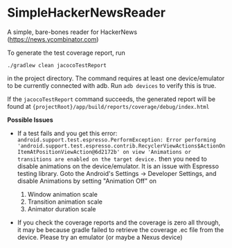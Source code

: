 # SimpleHackerNewsReader
A simple, bare-bones reader for HackerNews (https://news.ycombinator.com)



To generate the test coverage report, run

 `./gradlew clean jacocoTestReport`
  
  in the project directory. The command requires at least one device/emulator to be currently connected with adb. Run `adb devices` to verify this is true.

If the `jacocoTestReport` command succeeds, the generated report will be found at `{projectRoot}/app/build/reports/coverage/debug/index.html`


__Possible Issues__

* If a test fails and you get this error: `android.support.test.espresso.PerformException: Error performing 'android.support.test.espresso.contrib.RecyclerViewActions$ActionOnItemAtPositionViewAction@6d2172b' on view 'Animations or transitions are enabled on the target device.` then you need to disable animations on the device/emulator. It is an issue with Espresso testing library.
Goto the Android's Settings -> Developer Settings, and disable Animations by setting "Animation Off" on 
  1. Window animation scale
  2. Transition animation scale
  3. Animator duration scale
  
 
* If you check the coverage reports and the coverage is zero all through, it may be because gradle failed to retrieve the coverage .ec file from the device. Please try an emulator (or maybe a Nexus device)